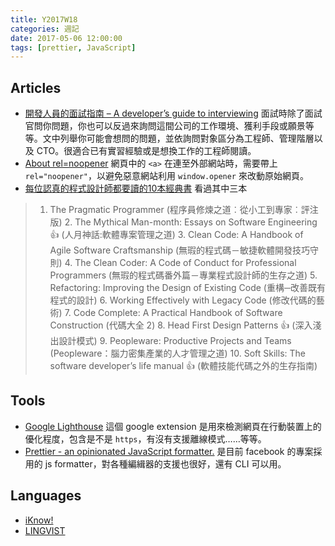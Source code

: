 ```yaml
---
title: Y2017W18
categories: 週記
date: 2017-05-06 12:00:00
tags: [prettier, JavaScript]
---
```


## Articles
- [開發人員的面試指南 – A developer’s guide to interviewing][interview]
    面試時除了面試官問你問題，你也可以反過來詢問這間公司的工作環境、獲利手段或願景等等。文中列舉你可能會想問的問題，並依詢問對象區分為工程師、管理階層以及 CTO。很適合已有實習經驗或是想換工作的工程師閱讀。
- [About rel=noopener][noopener]
    網頁中的 `<a>` 在連至外部網站時，需要帶上 `rel="noopener"`，以避免惡意網站利用 `window.opener` 來改動原始網頁。
- [每位認真的程式設計師都要讀的10本經典書][10books]
    看過其中三本
>   1. The Pragmatic Programmer
        (程序員修煉之道︰從小工到專家︰評注版)
    2. The Mythical Man-month: Essays on Software Engineering 👍
        (人月神話:軟體專案管理之道)
    3. Clean Code: A Handbook of Agile Software Craftsmanship
        (無瑕的程式碼－敏捷軟體開發技巧守則)
    4. The Clean Coder: A Code of Conduct for Professional Programmers
        (無瑕的程式碼番外篇－專業程式設計師的生存之道)
    5. Refactoring: Improving the Design of Existing Code
        (重構─改善既有程式的設計)
    6. Working Effectively with Legacy Code
        (修改代碼的藝術)
    7. Code Complete: A Practical Handbook of Software Construction
        (代碼大全 2)
    8. Head First Design Patterns 👍
        (深入淺出設計模式)
    9. Peopleware: Productive Projects and Teams
        (Peopleware：腦力密集產業的人才管理之道)
    10. Soft Skills: The software developer’s life manual 👍
        (軟體技能代碼之外的生存指南)

[interview]: https://blog.louie.lu/2017/04/30/%E9%96%8B%E7%99%BC%E4%BA%BA%E5%93%A1%E7%9A%84%E9%9D%A2%E8%A9%A6%E6%8C%87%E5%8D%97-a-developers-guide-to-interviewing/
[noopener]: https://mathiasbynens.github.io/rel-noopener/
[10books]: https://softnshare.wordpress.com/2016/02/24/10classprogrammerbooks/

<!-- more -->
## Tools
- [Google Lighthouse][lighthouse]
    這個 google extension 是用來檢測網頁在行動裝置上的優化程度，包含是不是 `https`，有沒有支援離線模式……等等。
- [Prettier - an opinionated JavaScript formatter.][prettier]
    是目前 facebook 的專案採用的 js formatter，對各種編緝器的支援也很好，還有 CLI 可以用。 

[lighthouse]: https://developers.google.com/web/tools/lighthouse/
[prettier]: https://github.com/prettier/prettier

## Languages
- [iKnow!][iknow]
- [LINGVIST][lingvist]

[iknow]: http://iknow.jp
[lingvist]: https://lingvist.com/
